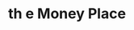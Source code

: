 ---
title: th e Money Place
slug: th-e-money-place
updated-on: '2024-05-30T13:44:31.749Z'
created-on: '2024-05-30T13:41:46.671Z'
published-on: '2024-05-30T13:54:32.469Z'
f_city-state-2:
- cms/city/vernon-il.md
- cms/city/paris-il.md
- cms/city/vandalia-il.md
- cms/city/marion-il.md
- cms/city/mattoon-il.md
- cms/city/mayfield-ky.md
- cms/city/odessa-tx.md
- cms/city/lubbock-tx.md
- cms/city/amarillo-tx.md
- cms/city/midvale-ut.md
- cms/city/west-jordan-ut.md
f_locations:
- cms/payday-loan/th-e-money-place-27539.md
- cms/payday-loan/th-e-money-place-27540.md
- cms/payday-loan/th-e-money-place-27541.md
- cms/payday-loan/th-e-money-place-27542.md
- cms/payday-loan/th-e-money-place-27543.md
- cms/payday-loan/th-e-money-place-27544.md
- cms/payday-loan/th-e-money-place-27545.md
- cms/payday-loan/th-e-money-place-27546.md
- cms/payday-loan/th-e-money-place-27547.md
- cms/payday-loan/th-e-money-place-27548.md
- cms/payday-loan/th-e-money-place-27549.md
- cms/payday-loan/th-e-money-place-27550.md
- cms/payday-loan/th-e-money-place-27551.md
- cms/payday-loan/th-e-money-place-27552.md
f_states:
- cms/state/illinois.md
- cms/state/kentucky.md
- cms/state/texas.md
- cms/state/utah.md
layout: '[company].html'
tags: company
---
